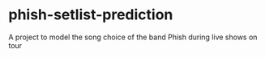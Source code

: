 # phish-setlist-prediction
A project to model the song choice of the band Phish during live shows on tour

